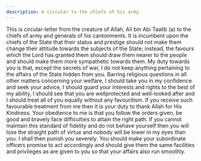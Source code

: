 ```yaml
---
description: A circular to the chiefs of his army.
---
```


This is circular-letter from the creature of Allah, Ali bin Abi Taalib (a) to the chiefs of army 
and generals of his cantonments. 
It is incumbent upon the chiefs of the State that their status and prestige should not make them 
change their attitude towards the subjects of the State; instead, the favours which the Lord has 
granted them should draw them nearer to the people and should make them more sympathetic 
towards them. 
My duty towards you is that, except the secrets of war, I do not keep anything pertaining to 
the affairs of the State hidden from you. Barring religious questions in all other matters 
concerning your welfare, I should take you in my confidence and seek your advice, I should 
guard your interests and rights to the best of my ability, I should see that you are wellprotected 
and well-looked after and I should treat all of you equally without any favouritism. 
If you receive such favourable treatment from me then it is your duty to thank Allah for His 
Kindness. Your obedience to me is that you follow the orders given, be good and bravely face 
difficulties to attain the right path. 
If you cannot maintain this standard of fidelity and do not behave yourself then you will lose 
the straight path of virtue and nobody will be lower in my eyes than you. I shall then punish 
you severely. 
You should make your subordinate officers promise to act accordingly and should give them 
the same facilities and privileges as are given to you so that your affairs also run smoothly.
